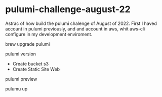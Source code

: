 # pulumi-challenge-august-22

Astrac of how build the pulumi chalenge of August of 2022.
First I haved account in pulumi previously, and and account in aws, whit aws-cli configure in my development enviroment.

brew upgrade pulumi

pulumi version

- Create bucket s3
- Create Static Site Web

pulumi preview

pulumu up